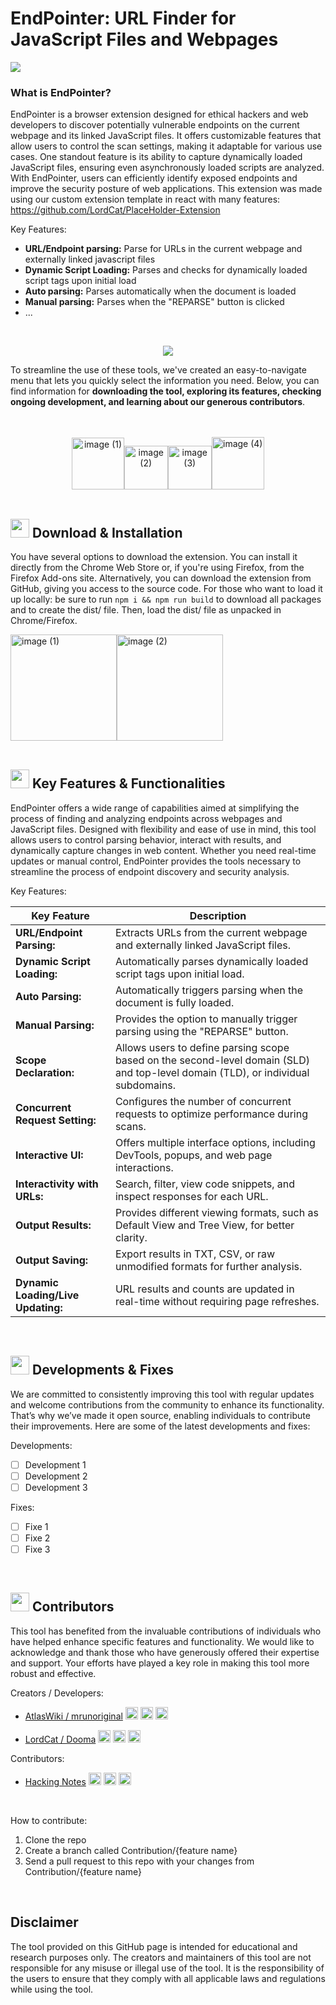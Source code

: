 # EndPointer: URL Finder for JavaScript Files and Webpages

<a href="#Download"><img src="https://github.com/user-attachments/assets/ff950ea9-b861-4557-9217-e7c22f591b53"></a>

### What is EndPointer?
EndPointer is a browser extension designed for ethical hackers and web developers to discover potentially vulnerable endpoints on the current webpage and its linked JavaScript files. It offers customizable features that allow users to control the scan settings, making it adaptable for various use cases. One standout feature is its ability to capture dynamically loaded JavaScript files, ensuring even asynchronously loaded scripts are analyzed. With EndPointer, users can efficiently identify exposed endpoints and improve the security posture of web applications. This extension was made using our custom extension template in react with many features: https://github.com/LordCat/PlaceHolder-Extension

Key Features:

- <b>URL/Endpoint parsing:</b> Parse for URLs in the current webpage and externally linked javascript files
- <b>Dynamic Script Loading:</b> Parses and checks for dynamically loaded script tags upon initial load
- <b>Auto parsing:</b> Parses automatically when the document is loaded
- <b>Manual parsing:</b> Parses when the "REPARSE" button is clicked
- ...

<br>
<p align="center"><a href="#Download"><img src="https://github.com/user-attachments/assets/5ed1d651-ea44-4f00-87ad-b3fcb3e75e68"></a></p>

To streamline the use of these tools, we've created an easy-to-navigate menu that lets you quickly select the information you need. Below, you can find information for <b>downloading the tool, exploring its features, checking ongoing development, and learning about our generous contributors</b>.

<br>
<br>
<div align="center">
<a href="#Download"><img src="https://github.com/user-attachments/assets/0a9ff34c-eb1b-4b84-a0ab-0a53e9b733af" alt="image (1)" width="83.5"/></a><a href="#Functionalities"><img src="https://github.com/user-attachments/assets/81d51a7e-f179-4d62-bbe3-cc9617bcfe07" alt="image (2)" width="70"/></a><a href="#Development"><img src="https://github.com/user-attachments/assets/f724c998-5ae3-456f-a863-225978ac25c3" alt="image (3)" width="70"/></a><a href="#Contributors"><img src="https://github.com/user-attachments/assets/efbfa71d-37df-4b6c-ae42-4c5d70132a8d" alt="image (4)" width="84"/></a>
</div>
<br>

<a name="Download"></a>
<h2><img src="https://github.com/user-attachments/assets/466328bf-6dce-4cf3-bb53-ce427e8d7f25" width="30"> Download & Installation</h2>

You have several options to download the extension. You can install it directly from the Chrome Web Store or, if you're using Firefox, from the Firefox Add-ons site. Alternatively, you can download the extension from GitHub, giving you access to the source code. For those who want to load it up locally: be sure to run `npm i && npm run build` to download all packages and to create the dist/ file. Then, load the dist/ file as unpacked in Chrome/Firefox.

<div align="left">
<a href="https://chromewebstore.google.com/"><img src="https://github.com/user-attachments/assets/834eb360-3809-421c-9223-7b254957ae37" alt="image (1)" width="170"/></a><a href="https://addons.mozilla.org/en-US/firefox/extensions/"><img src="https://github.com/user-attachments/assets/7585ac45-b59d-4d9e-a4a3-ddfd2d59b533" alt="image (2)" width="170"/></a>
</div>

<br>

<a name="Functionalities"></a>
<h2><img src="https://github.com/user-attachments/assets/499bb537-9478-4341-8d55-773069796de8" width="30"> Key Features & Functionalities</h2>

EndPointer offers a wide range of capabilities aimed at simplifying the process of finding and analyzing endpoints across webpages and JavaScript files. Designed with flexibility and ease of use in mind, this tool allows users to control parsing behavior, interact with results, and dynamically capture changes in web content. Whether you need real-time updates or manual control, EndPointer provides the tools necessary to streamline the process of endpoint discovery and security analysis.

Key Features:

| Key Feature | Description |
| ----------- | ----------- |
| **URL/Endpoint Parsing:** | Extracts URLs from the current webpage and externally linked JavaScript files.|
| **Dynamic Script Loading:** | Automatically parses dynamically loaded script tags upon initial load. |
| **Auto Parsing:** | Automatically triggers parsing when the document is fully loaded. |
| **Manual Parsing:** | Provides the option to manually trigger parsing using the "REPARSE" button. |
| **Scope Declaration:** | Allows users to define parsing scope based on the second-level domain (SLD) and top-level domain (TLD), or individual subdomains. |
| **Concurrent Request Setting:** | Configures the number of concurrent requests to optimize performance during scans. |
| **Interactive UI:** | Offers multiple interface options, including DevTools, popups, and web page interactions. |
| **Interactivity with URLs:** | Search, filter, view code snippets, and inspect responses for each URL. |
| **Output Results:** | Provides different viewing formats, such as Default View and Tree View, for better clarity. |
| **Output Saving:** | Export results in TXT, CSV, or raw unmodified formats for further analysis. |
| **Dynamic Loading/Live Updating:** | URL results and counts are updated in real-time without requiring page refreshes. |

<br>

<a name="Development"></a>
<h2><img src="https://github.com/user-attachments/assets/6f0ac000-6590-47e4-83ea-776fb27ca1fb" width="30"> Developments & Fixes</h2>

We are committed to consistently improving this tool with regular updates and welcome contributions from the community to enhance its functionality. That’s why we’ve made it open source, enabling individuals to contribute their improvements. Here are some of the latest developments and fixes:

Developments:
  - [ ] Development 1
  - [ ] Development 2
  - [ ] Development 3

Fixes:
  - [ ] Fixe 1
  - [ ] Fixe 2
  - [ ] Fixe 3

<br>

<a name="Contributors"></a>
<h2><img src="https://github.com/user-attachments/assets/e4c573d8-62cb-42e1-a95e-b20264e5e2bb" width="30"> Contributors</h2>

This tool has benefited from the invaluable contributions of individuals who have helped enhance specific features and functionality. We would like to acknowledge and thank those who have generously offered their expertise and support. Your efforts have played a key role in making this tool more robust and effective.

Creators / Developers:
- <p><a href="https://github.com/AtlasWiki">AtlasWiki / mrunoriginal</a> <a href="https://www.linkedin.com/in/nathan-w-76ba78202/"><img height="20" src="https://cdn2.iconfinder.com/data/icons/social-icon-3/512/social_style_3_in-306.png"/></a> <a href="https://github.com/AtlasWiki"><img height="20" src="https://github.com/user-attachments/assets/6bb139a7-b21a-4d05-ae32-1eedab692041"/></a> <a href="https://discord.com/"><img height="20" src="https://github.com/user-attachments/assets/c34d7a96-88dd-4d05-806d-4993c3a1917e"/></a></p>
- <p><a href="https://github.com/LordCat">LordCat / Dooma</a> <a href="https://www.linkedin.com/in/kristian-alex-kelly/"><img height="20" src="https://cdn2.iconfinder.com/data/icons/social-icon-3/512/social_style_3_in-306.png"/></a> <a href="https://github.com/LordCat"><img height="20" src="https://github.com/user-attachments/assets/6bb139a7-b21a-4d05-ae32-1eedab692041"/></a>  <a href="https://discord.com/"><img height="20" src="https://github.com/user-attachments/assets/525f3024-68c7-4d6d-adab-4eb21d655743"/></a></p>

Contributors:
- <p><a href="https://github.com/Hacking-Notes">Hacking Notes</a> <a href="https://www.linkedin.com/in/alexis-savard/"><img height="20" src="https://cdn2.iconfinder.com/data/icons/social-icon-3/512/social_style_3_in-306.png"/></a> <a href="https://github.com/Hacking-Notes"><img height="20" src="https://github.com/user-attachments/assets/6bb139a7-b21a-4d05-ae32-1eedab692041"/></a> <a href="https://discord.com/"><img height="20" src="https://github.com/user-attachments/assets/1afd8d87-50fb-49b0-93a7-11a93dfed826"/></a></p>

<br>

How to contribute: 
1. Clone the repo
2. Create a branch called Contribution/{feature name}
3. Send a pull request to this repo with your changes from Contribution/{feature name}

<br>

## Disclaimer
The tool provided on this GitHub page is intended for educational and research purposes only. The creators and maintainers of this tool are not responsible for any misuse or illegal use of the tool. It is the responsibility of the users to ensure that they comply with all applicable laws and regulations while using the tool.
